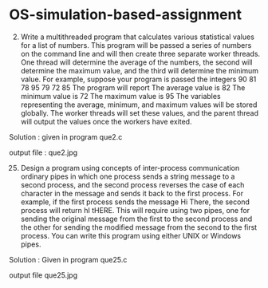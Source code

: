 # OS-simulation-based-assignment


2. Write a multithreaded program that calculates various statistical values for a list of numbers. This program will be passed a
series of numbers on the command line and will then create three separate worker threads. One thread will determine the average 
of the numbers, the second will determine the maximum value, and the third will determine the minimum value. For example, suppose 
your program is passed the integers
90 81 78 95 79 72 85
The program will report
The average value is 82
The minimum value is 72
The maximum value is 95
The variables representing the average, minimum, and maximum values will be stored globally. The worker threads will set these values,
and the parent thread will output the values once the workers have exited.

Solution : given in program que2.c

output file : que2.jpg

25. Design a program using concepts of inter-process communication ordinary pipes in which one process sends a string message
to a second process, and the second process reverses the case of each character in the message and sends it back to the first process.
For example, if the first process sends the message Hi There, the second process will return hI tHERE. This will require using two pipes, 
one for sending the original message from the first to the second process and the other for sending the modified message from
the second to the first process. You can write this program using either UNIX or Windows pipes.

Solution : Given in program que25.c

output file que25.jpg
